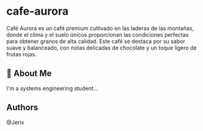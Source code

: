 # cafe-aurora

Café Aurora es un café premium cultivado en las laderas de las montañas, donde el clima y el suelo únicos proporcionan las condiciones perfectas para obtener granos de alta calidad. Este café se destaca por su sabor suave y balanceado, con notas delicadas de chocolate y un toque ligero de frutas rojas.

## 🚀 About Me
I'm a systems engineering student...


## Authors
@Jerix
